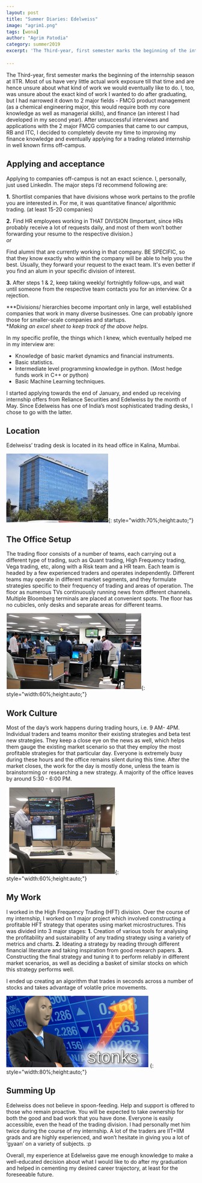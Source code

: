 ```yaml
---
layout: post
title: "Summer Diaries: Edelweiss"
image: "agrim1.png"
tags: [wona]
author: "Agrim Patodia"
category: summer2019
excerpt: 'The Third-year, first semester marks the beginning of the internship season at IITR. Most of us have very little actual work exposure till that time and are hence unsure about what kind of work we would eventually like to do. I, too, was unsure about the exact kind of work I wanted to do after graduating, but I had narrowed it down to 2 major fields'

---
```


The Third-year, first semester marks the beginning of the internship season at IITR. Most of us have very little actual work exposure till that time and are hence unsure about what kind of work we would eventually like to do. I, too, was unsure about the exact kind of work I wanted to do after graduating, but I had narrowed it down to 2 major fields - FMCG product management (as a chemical engineering major, this would require both my core knowledge as well as managerial skills), and finance (an interest I had developed in my second year). After unsuccessful interviews and applications with the 2 major FMCG companies that came to our campus, RB and ITC, I decided to completely devote my time to improving my finance knowledge and eventually applying for a trading related internship in well known firms off-campus.


## Applying and acceptance

Applying to companies off-campus is not an exact science. I, personally, just used LinkedIn. The major steps I’d recommend following are:

**1.** Shortlist companies that have divisions whose work pertains to the profile you are interested in. For me, it was quantitative finance/ algorithmic trading. (at least 15-20 companies)

**2.** Find HR employees working in THAT DIVISION (Important, since HRs probably receive a lot of requests daily, and most of them won’t bother forwarding your resume to the respective division.)
<br>  *or*<br>

Find alumni that are currently working in that company. BE SPECIFIC, so that they know exactly who within the company will be able to help you the best. Usually, they forward your request to the exact team. It's even better if you find an alum in your specific division of interest. 


**3.** After steps 1 & 2, keep taking weekly/ fortnightly follow-ups, and wait until someone from the respective team contacts you for an interview. Or a rejection.

***Divisions/ hierarchies become important only in large, well established companies that work in many diverse businesses. One can probably ignore those for smaller-scale companies and startups.<br>
**Making an excel sheet to keep track of the above helps.*

In my specific profile, the things which I knew, which eventually helped me in my interview are:

* Knowledge of basic market dynamics and financial instruments.<br>
* Basic statistics. <br>
* Intermediate level programming knowledge in python. (Most hedge funds work in C++ or python)<br>
* Basic Machine Learning techniques.<br>

I started applying towards the end of January, and ended up receiving internship offers from Reliance Securities and Edelweiss by the month of May. Since Edelweiss has one of India’s most sophisticated trading desks, I chose to go with the latter.

## Location

Edelweiss’ trading desk is located in its head office in Kalina, Mumbai. 

![pic](/images/posts/agrim2.png){: style="width:70%;height:auto;"}

## The Office Setup

The trading floor consists of a number of teams, each carrying out a different type of trading, such as Quant trading, High Frequency trading, Vega trading, etc, along with a Risk team and a HR team. Each team is headed by a few experienced traders and operates independently. Different teams may operate in different market segments, and they formulate strategies specific to their frequency of trading and areas of operation. The floor as numerous TVs continuously running news from different channels. Multiple Bloomberg terminals are placed at convenient spots. The floor has no cubicles, only desks and separate areas for different teams. 

![pic](/images/posts/agrim3.png){: style="width:60%;height:auto;"}

## Work Culture

Most of the day’s work happens during trading hours, i.e. 9 AM- 4PM. Individual traders and teams monitor their existing strategies and beta test new strategies. They keep a close eye on the news as well, which helps them gauge the existing market scenario so that they employ the most profitable strategies for that particular day. Everyone is extremely busy during these hours and the office remains silent during this time. After the market closes, the work for the day is mostly done, unless the team is brainstorming or researching a new strategy. A majority of the office leaves by around 5:30 - 6:00 PM. 

![pic](/images/posts/agrim4.png){: style="width:60%;height:auto;"}

## My Work 

I worked in the High Frequency Trading (HFT) division. Over the course of my internship, I worked on 1 major project which involved constructing a profitable HFT strategy that operates using market microstructures. This was divided into 3 major stages:
**1.** Creation of various tools for analysing the profitability and sustainability of any trading strategy using a variety of metrics and charts.
**2.** Ideating a strategy by reading through different financial literature and taking inspiration from good research papers.
**3.** Constructing the final strategy and tuning it to perform reliably in different market scenarios, as well as deciding a basket of similar stocks on which this strategy performs well. 

I ended up creating an algorithm that trades in seconds across a number of stocks and takes advantage of volatile price movements.

![pic](/images/posts/agrim5.png){: style="width:80%;height:auto;"}

## Summing Up

Edelweiss does not believe in spoon-feeding. Help and support is offered to those who remain proactive. You will be expected to take ownership for both the good and bad work that you have done. Everyone is easily accessible, even the head of the trading division. I had personally met him twice during the course of my internship. A lot of the traders are IIT+IIM grads and are highly experienced, and won’t hesitate in giving you a lot of ‘gyaan’ on a variety of subjects. :p

Overall, my experience at Edelweiss gave me enough knowledge to make a well-educated decision about what I would like to do after my graduation and helped in cementing my desired career trajectory, at least for the foreseeable future. 



